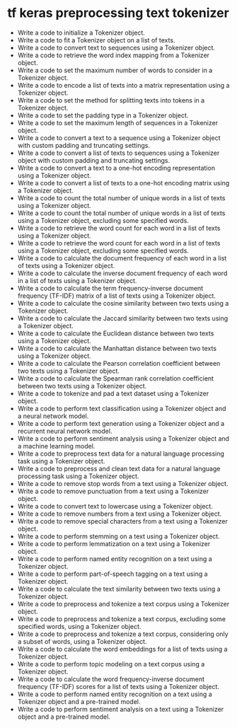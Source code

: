 # tf keras preprocessing text tokenizer

- Write a code to initialize a Tokenizer object.
- Write a code to fit a Tokenizer object on a list of texts.
- Write a code to convert text to sequences using a Tokenizer object.
- Write a code to retrieve the word index mapping from a Tokenizer object.
- Write a code to set the maximum number of words to consider in a Tokenizer object.
- Write a code to encode a list of texts into a matrix representation using a Tokenizer object.
- Write a code to set the method for splitting texts into tokens in a Tokenizer object.
- Write a code to set the padding type in a Tokenizer object.
- Write a code to set the maximum length of sequences in a Tokenizer object.
- Write a code to convert a text to a sequence using a Tokenizer object with custom padding and truncating settings.
- Write a code to convert a list of texts to sequences using a Tokenizer object with custom padding and truncating settings.
- Write a code to convert a text to a one-hot encoding representation using a Tokenizer object.
- Write a code to convert a list of texts to a one-hot encoding matrix using a Tokenizer object.
- Write a code to count the total number of unique words in a list of texts using a Tokenizer object.
- Write a code to count the total number of unique words in a list of texts using a Tokenizer object, excluding some specified words.
- Write a code to retrieve the word count for each word in a list of texts using a Tokenizer object.
- Write a code to retrieve the word count for each word in a list of texts using a Tokenizer object, excluding some specified words.
- Write a code to calculate the document frequency of each word in a list of texts using a Tokenizer object.
- Write a code to calculate the inverse document frequency of each word in a list of texts using a Tokenizer object.
- Write a code to calculate the term frequency-inverse document frequency (TF-IDF) matrix of a list of texts using a Tokenizer object.
- Write a code to calculate the cosine similarity between two texts using a Tokenizer object.
- Write a code to calculate the Jaccard similarity between two texts using a Tokenizer object.
- Write a code to calculate the Euclidean distance between two texts using a Tokenizer object.
- Write a code to calculate the Manhattan distance between two texts using a Tokenizer object.
- Write a code to calculate the Pearson correlation coefficient between two texts using a Tokenizer object.
- Write a code to calculate the Spearman rank correlation coefficient between two texts using a Tokenizer object.
- Write a code to tokenize and pad a text dataset using a Tokenizer object.
- Write a code to perform text classification using a Tokenizer object and a neural network model.
- Write a code to perform text generation using a Tokenizer object and a recurrent neural network model.
- Write a code to perform sentiment analysis using a Tokenizer object and a machine learning model.
- Write a code to preprocess text data for a natural language processing task using a Tokenizer object.
- Write a code to preprocess and clean text data for a natural language processing task using a Tokenizer object.
- Write a code to remove stop words from a text using a Tokenizer object.
- Write a code to remove punctuation from a text using a Tokenizer object.
- Write a code to convert text to lowercase using a Tokenizer object.
- Write a code to remove numbers from a text using a Tokenizer object.
- Write a code to remove special characters from a text using a Tokenizer object.
- Write a code to perform stemming on a text using a Tokenizer object.
- Write a code to perform lemmatization on a text using a Tokenizer object.
- Write a code to perform named entity recognition on a text using a Tokenizer object.
- Write a code to perform part-of-speech tagging on a text using a Tokenizer object.
- Write a code to calculate the text similarity between two texts using a Tokenizer object.
- Write a code to preprocess and tokenize a text corpus using a Tokenizer object.
- Write a code to preprocess and tokenize a text corpus, excluding some specified words, using a Tokenizer object.
- Write a code to preprocess and tokenize a text corpus, considering only a subset of words, using a Tokenizer object.
- Write a code to calculate the word embeddings for a list of texts using a Tokenizer object.
- Write a code to perform topic modeling on a text corpus using a Tokenizer object.
- Write a code to calculate the word frequency-inverse document frequency (TF-IDF) scores for a list of texts using a Tokenizer object.
- Write a code to perform named entity recognition on a text using a Tokenizer object and a pre-trained model.
- Write a code to perform sentiment analysis on a text using a Tokenizer object and a pre-trained model.
